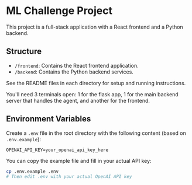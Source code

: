 # ML Challenge Project

This project is a full-stack application with a React frontend and a Python backend.

## Structure

- `/frontend`: Contains the React frontend application.
- `/backend`: Contains the Python backend services.

See the README files in each directory for setup and running instructions.

You'll need 3 terminals open: 1 for the flask app, 1 for the main backend server that handles the agent, and another for the frontend.

## Environment Variables

Create a `.env` file in the root directory with the following content (based on `.env.example`):

```
OPENAI_API_KEY=your_openai_api_key_here
```

You can copy the example file and fill in your actual API key:

```bash
cp .env.example .env
# Then edit .env with your actual OpenAI API key
```

